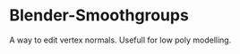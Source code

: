 Blender-Smoothgroups
====================

A way to edit vertex normals. Usefull for low poly modelling.